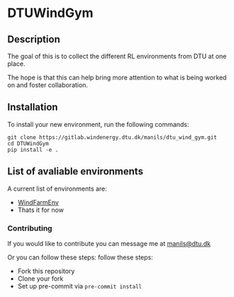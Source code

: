 # DTUWindGym

## Description

The goal of this is to collect the different RL environments from DTU at one place. 

The hope is that this can help bring more attention to what is being worked on and foster collaboration. 

## Installation

To install your new environment, run the following commands:

```{shell}
git clone https://gitlab.windenergy.dtu.dk/manils/dtu_wind_gym.git
cd DTUWindGym
pip install -e .
```

## List of avaliable environments

A current list of environments are:
- [WindFarmEnv](DTUWindGym/envs/WindFarmEnv/)
- Thats it for now 


### Contributing
If you would like to contribute you can message me at manils@dtu.dk 

Or you can follow these steps:
follow these steps:
- Fork this repository
- Clone your fork
- Set up pre-commit via `pre-commit install`